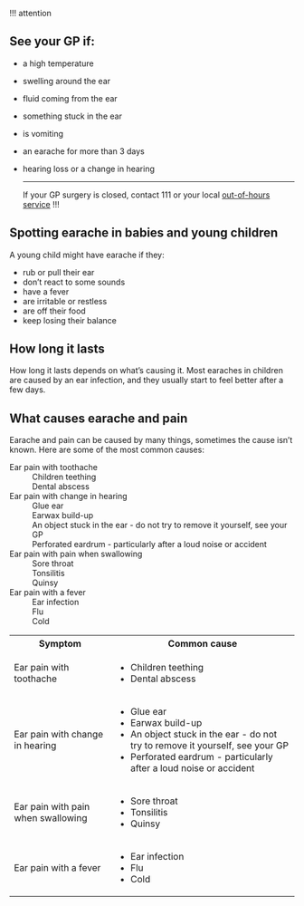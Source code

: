 

!!! attention
  ## See your GP if:
- a high temperature
- swelling around the ear
- fluid coming from the ear
- something stuck in the ear
- is vomiting
- an earache for more than 3 days
- hearing loss or a change in hearing
  <hr>
  
  If your GP surgery is closed, contact 111 or your local [out-of-hours service](#)
!!!

## Spotting earache in babies and young children

A young child might have earache if they:

- rub or pull their ear
- don’t react to some sounds
- have a fever
- are irritable or restless
- are off their food
- keep losing their balance

## How long it lasts 

How long it lasts depends on what’s causing it.  Most earaches in children are caused by an ear infection, and they usually start to feel better after a few days.

## What causes earache and pain

Earache and pain can be caused by many things, sometimes the cause isn’t known. Here are some of the most common causes: 

<dl class="list--compare">

  <dt>Ear pain with toothache</dt>
  <dd>Children teething</dd>
  <dd>Dental abscess</dd>
  
  <dt>Ear pain with change in hearing</dt>
  <dd>Glue ear</dd>
  <dd>Earwax build-up</dd>
  <dd>An object stuck in the ear - do not try to remove it yourself, see your GP</dd>
  <dd>Perforated eardrum - particularly after a loud noise or accident</dd>
  
  <dt>Ear pain with pain when swallowing</dt>
  <dd>Sore throat</dd>
  <dd>Tonsilitis</dd>
  <dd>Quinsy</dd>
  
  <dt>Ear pain with a fever</dt>
  <dd>Ear infection</dd>
  <dd>Flu</dd>
  <dd>Cold</dd>
  
</dl>

<table class="table--compare">
  
  <tr>
    <th>Symptom</th>
    <th>Common cause</th>
  </tr>

  <tr>
    <td>Ear pain with toothache</td>
    <td>
      <ul>
          <li>Children teething</li>
          <li>Dental abscess</li>
      </ul>
    </td>
  </tr>

  <tr>
    <td>Ear pain with change in hearing</td>
    <td>
      <ul>
        <li>Glue ear</li>
        <li>Earwax build-up</li>
        <li>An object stuck in the ear - do not try to remove it yourself, see your GP</li>
        <li>Perforated eardrum - particularly after a loud noise or accident</li>
      </ul>
    </td>
  </tr>

  <tr>
    <td>Ear pain with pain when swallowing</td>
    <td>
      <ul>
        <li>Sore throat</li>
        <li>Tonsilitis</li>
        <li>Quinsy</li>
      </ul>
    </td>
  </tr>

   <tr>
    <td>Ear pain with a fever</td>
    <td>
      <ul>
        <li>Ear infection</li>
        <li>Flu</li>
        <li>Cold</li>
      </ul>
    </td>
  </tr>

</table>